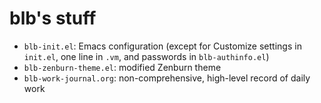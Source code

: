 # blb's stuff
* `blb-init.el`: Emacs configuration (except for Customize settings in `init.el`, one line in `.vm`, and passwords in `blb-authinfo.el`)
* `blb-zenburn-theme.el`: modified Zenburn theme
* `blb-work-journal.org`: non-comprehensive, high-level record of daily work

